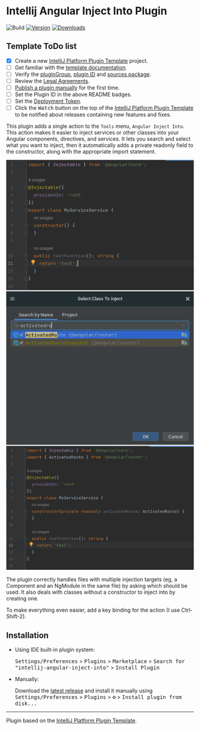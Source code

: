 # Intellij Angular Inject Into Plugin

![Build](https://github.com/slak44/intellij-angular-inject-into/workflows/Build/badge.svg)
[![Version](https://img.shields.io/jetbrains/plugin/v/PLUGIN_ID.svg)](https://plugins.jetbrains.com/plugin/PLUGIN_ID)
[![Downloads](https://img.shields.io/jetbrains/plugin/d/PLUGIN_ID.svg)](https://plugins.jetbrains.com/plugin/PLUGIN_ID)

## Template ToDo list
- [x] Create a new [IntelliJ Platform Plugin Template][template] project.
- [ ] Get familiar with the [template documentation][template].
- [ ] Verify the [pluginGroup](/gradle.properties), [plugin ID](/src/main/resources/META-INF/plugin.xml) and [sources package](/src/main/kotlin).
- [ ] Review the [Legal Agreements](https://plugins.jetbrains.com/docs/marketplace/legal-agreements.html).
- [ ] [Publish a plugin manually](https://plugins.jetbrains.com/docs/intellij/publishing-plugin.html?from=IJPluginTemplate) for the first time.
- [ ] Set the Plugin ID in the above README badges.
- [ ] Set the [Deployment Token](https://plugins.jetbrains.com/docs/marketplace/plugin-upload.html).
- [ ] Click the <kbd>Watch</kbd> button on the top of the [IntelliJ Platform Plugin Template][template] to be notified about releases containing new features and fixes.

<!-- Plugin description -->
This plugin adds a single action to the `Tools` menu, `Angular Inject Into`. This action makes it easier to inject
services or other classes into your Angular components, directives, and services. It lets you search and select what you
want to inject, then it automatically adds a private readonly field to the constructor, along with the appropriate
import statement.

![Before](./readme-resources/before.png)
![Search](./readme-resources/search_dialog.png)
![After](./readme-resources/after.png)

The plugin correctly handles files with multiple injection targets (eg, a Component and an NgModule in the same file) by
asking which should be used. It also deals with classes without a constructor to inject into by creating one.

To make everything even easier, add a key binding for the action (I use Ctrl-Shift-2).
<!-- Plugin description end -->

## Installation

- Using IDE built-in plugin system:
  
  <kbd>Settings/Preferences</kbd> > <kbd>Plugins</kbd> > <kbd>Marketplace</kbd> > <kbd>Search for "intellij-angular-inject-into"</kbd> >
  <kbd>Install Plugin</kbd>
  
- Manually:

  Download the [latest release](https://github.com/slak44/intellij-angular-inject-into/releases/latest) and install it manually using
  <kbd>Settings/Preferences</kbd> > <kbd>Plugins</kbd> > <kbd>⚙️</kbd> > <kbd>Install plugin from disk...</kbd>


---
Plugin based on the [IntelliJ Platform Plugin Template][template].

[template]: https://github.com/JetBrains/intellij-platform-plugin-template
